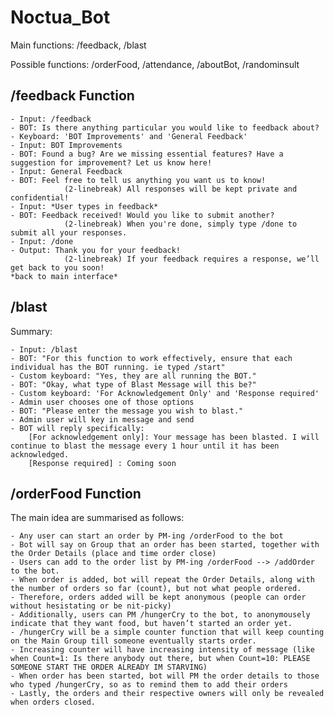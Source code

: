 # Noctua_Bot
Main functions: /feedback, /blast

Possible functions: /orderFood, /attendance, /aboutBot, /randominsult

## /feedback Function 

	- Input: /feedback
	- BOT: Is there anything particular you would like to feedback about? 
	- Keyboard: 'BOT Improvements' and 'General Feedback'
	- Input: BOT Improvements
	- BOT: Found a bug? Are we missing essential features? Have a suggestion for improvement? Let us know here!
	- Input: General Feedback
	- BOT: Feel free to tell us anything you want us to know! 
				(2-linebreak) All responses will be kept private and confidential!
	- Input: *User types in feedback*
	- BOT: Feedback received! Would you like to submit another?
				(2-linebreak) When you're done, simply type /done to submit all your responses.
	- Input: /done
	- Output: Thank you for your feedback! 
				(2-linebreak) If your feedback requires a response, we’ll get back to you soon!
	*back to main interface*

## /blast
Summary:

	- Input: /blast
	- BOT: "For this function to work effectively, ensure that each individual has the BOT running. ie typed /start"
	- Custom keyboard: "Yes, they are all running the BOT."
	- BOT: "Okay, what type of Blast Message will this be?"
	- Custom keyboard: 'For Acknowledgement Only' and 'Response required'
	- Admin user chooses one of those options
	- BOT: "Please enter the message you wish to blast."
	- Admin user will key in message and send
	- BOT will reply specifically: 
		[For acknowledgement only]: Your message has been blasted. I will continue to blast the message every 1 hour until it has been acknowledged.
		[Response required] : Coming soon
		

## /orderFood Function
The main idea are summarised as follows:

	- Any user can start an order by PM-ing /orderFood to the bot
	- Bot will say on Group that an order has been started, together with the Order Details (place and time order close)
	- Users can add to the order list by PM-ing /orderFood --> /addOrder to the bot. 
	- When order is added, bot will repeat the Order Details, along with the number of orders so far (count), but not what people ordered. 
	- Therefore, orders added will be kept anonymous (people can order without hesistating or be nit-picky)
	- Additionally, users can PM /hungerCry to the bot, to anonymousely indicate that they want food, but haven’t started an order yet.
	- /hungerCry will be a simple counter function that will keep counting on the Main Group till someone eventually starts order. 
	- Increasing counter will have increasing intensity of message (like when Count=1: Is there anybody out there, but when Count=10: PLEASE SOMEONE START THE ORDER ALREADY IM STARVING)
	- When order has been started, bot will PM the order details to those who typed /hungerCry, so as to remind them to add their orders
	- Lastly, the orders and their respective owners will only be revealed when orders closed.




